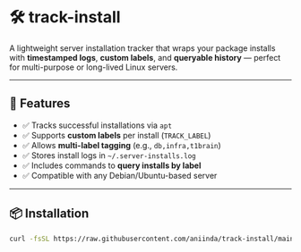 # 🛠️ track-install

A lightweight server installation tracker that wraps your package installs with **timestamped logs**, **custom labels**, and **queryable history** — perfect for multi-purpose or long-lived Linux servers.

---

## 🚀 Features

- ✅ Tracks successful installations via `apt`
- ✅ Supports **custom labels** per install (`TRACK_LABEL`)
- ✅ Allows **multi-label tagging** (e.g., `db,infra,t1brain`)
- ✅ Stores install logs in `~/.server-installs.log`
- ✅ Includes commands to **query installs by label**
- ✅ Compatible with any Debian/Ubuntu-based server

---

## 📦 Installation

```bash
curl -fsSL https://raw.githubusercontent.com/aniinda/track-install/main/track-install.sh | bash
